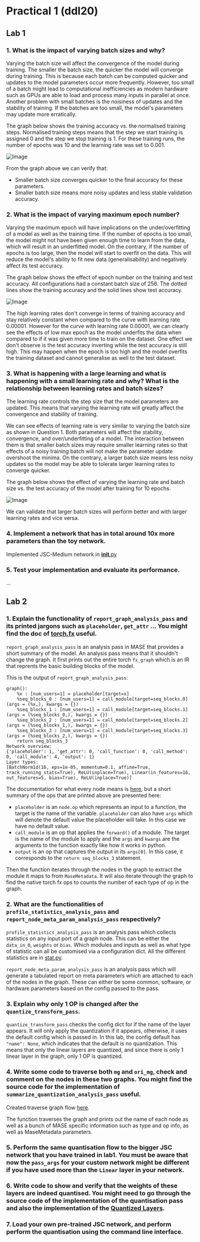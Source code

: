 # Practical 1 (ddl20)

## Lab 1
### 1. What is the impact of varying batch sizes and why?

Varying the batch size will affect the convergence of the model during training.
The smaller the batch size, the quicker the model will converge during training.
This is because each batch can be computed quicker and updates to the model
parameters occur more frequently. However, too small of a batch might lead to
computational inefficiencies as modern hardware such as GPUs are able to load
and process many inputs in parallel at once. Another problem with small batches
is the noisiness of updates and the stability of training. If the batches are
too small, the model's parameters may update more erratically.

The graph below shows the training accuracy vs. the normalised training steps.
Normalised training steps means that the step we start training is assigned 0
and the step we stop training is 1. For these training runs, the number of
epochs was 10 and the learning rate was set to 0.001.

![Image](./batchsize_training_steps.png)

From the graph above we can verify that:
- Smaller batch size converges quicker to the final accuracy for these
parameters.
- Smaller batch size means more noisy updates and less stable validation
accuracy.

### 2. What is the impact of varying maximum epoch number?

Varying the maximum epoch will have implications on the under/overfitting of a
model as well as the training time. If the number of epochs is too small, the
model might not have been given enough time to learn from the data, which will
result in an underfitted model. On the contrary, if the number of epochs is too
large, then the model will start to overfit on the data. This will reduce the
model's ability to fit new data (generalisability) and negatively affect its
test accuracy.

The graph below shows the effect of epoch number on the training and test
accuracy. All configurations had a constant batch size of 256. The dotted lines
show the training accuracy and the solid lines show test accuracy.

![Image](./epoch_test_acc.png)

The high learning rates don't converge in terms of training accuracy and stay
relatively constant when compared to the curve with learning rate 0.00001.
However for the curve with learning rate 0.00001, we can clearly see the effects
of low max epoch as the model underfits the data when compared to if it was
given more time to train on the dataset. One effect we don't observe is the test
accuracy inverting while the test accuracy is still high. This may happen when
the epoch is too high and the model overfits the training dataset and cannot
generalise as well to the test dataset.


### 3. What is happening with a large learning and what is happening with a small learning rate and why? What is the relationship between learning rates and batch sizes?

The learning rate controls the step size that the model parameters are updated.
This means that varying the learning rate will greatly affect the convergence
and stability of training.

We can see effects of learning rate is very similar to varying the batch size as
shown in Question 1. Both parameters will affect the stability, convergence,
and over/underfitting of a model. The interaction between them is that smaller
batch sizes may require smaller learning rates so that effects of a noisy
training batch will not make the parameter update overshoot the minima. On the
contrary, a larger batch size means less noisy updates so the model may be able
to tolerate larger learning rates to converge quicker.

The graph below shows the effect of varying the learning rate and batch size vs.
the test accuracy of the model after training for 10 epochs.

![Image](./learning_rate_vs_batch.png)

We can validate that larger batch sizes will perform better and with larger
learning rates and vice versa.

### 4. Implement a network that has in total around 10x more parameters than the toy network.

Implemented JSC-Medium network in [__init__.py](../machop/chop/models/physical/__init__.py)

### 5. Test your implementation and evaluate its performance.

...

## Lab 2
### 1. Explain the functionality of `report_graph_analysis_pass` and its printed jargons such as `placeholder`, `get_attr` ... You might find the doc of [torch.fx](https://pytorch.org/docs/stable/fx.html) useful.

`report_graph_analysis_pass` is an analysis pass in MASE that provides a short
summary of the model. An analysis pass means that it shouldn't change the graph.
It first prints out the entire torch `fx_graph` which is an IR that reprents the
basic building blocks of the model.

This is the output of `report_graph_analysis_pass`:

```
graph():
    %x : [num_users=1] = placeholder[target=x]
    %seq_blocks_0 : [num_users=1] = call_module[target=seq_blocks.0](args = (%x,), kwargs = {})
    %seq_blocks_1 : [num_users=1] = call_module[target=seq_blocks.1](args = (%seq_blocks_0,), kwargs = {})
    %seq_blocks_2 : [num_users=1] = call_module[target=seq_blocks.2](args = (%seq_blocks_1,), kwargs = {})
    %seq_blocks_3 : [num_users=1] = call_module[target=seq_blocks.3](args = (%seq_blocks_2,), kwargs = {})
    return seq_blocks_3
Network overview:
{'placeholder': 1, 'get_attr': 0, 'call_function': 0, 'call_method': 0, 'call_module': 4, 'output': 1}
Layer types:
[BatchNorm1d(16, eps=1e-05, momentum=0.1, affine=True, track_running_stats=True), ReLU(inplace=True), Linear(in_features=16, out_features=5, bias=True), ReLU(inplace=True)]
```

The documentation for what every node means is
[here](https://pytorch.org/docs/stable/fx.html#torch.fx.Node), but a short
summary of the ops that are printed above are presented here:

- `placeholder` is an `node.op` which represents an input to a function, the
target is the name of the variable. `placeholder` can also have `args` which
will denote the default value the placeholder will take. In this case we have no
default value.
- `call_module` is an op that applies the `forward()` of a module. The target is
the name of the module to apply and the `args` and `kwargs` are the arguments
to the function exactly like how it works in python.
- `output` is an op that captures the output in its `args[0]`. In this case, it
corresponds to the `return seq_blocks_3` statement.

Then the function iterates through the nodes in the graph to extract the module
it maps to from `MaseMetadata`. It will also iterate through the graph to find
the native torch fx ops to counts the number of each type of op in the graph.

### 2. What are the functionalities of `profile_statistics_analysis_pass` and `report_node_meta_param_analysis_pass` respectively?

`profile_statistics_analysis_pass` is an analysis pass which collects statistics
on any input port of a graph node. This can be either the `data_in_0`,
`weights` or `bias`. Which modules and inputs as well as what type of statistic
can all be customised via a configuration dict. All the different statistics are
in [stat.py](../machop/chop/passes/graph/analysis/statistical_profiler/stat.py).

`report_node_meta_param_analysis_pass` is an analysis pass which will generate a
tabulated report on meta parameters which are attached to each of the nodes in
the graph. These can either be some common, software, or hardware parameters
based on the config passed to the pass.

### 3. Explain why only 1 OP is changed after the `quantize_transform_pass`.

`quantize_transform_pass` checks the config dict for if the name of the layer
appears. It will only apply the quantization if it appears, otherwise, it uses
the default config which is passed in. In this lab, the config default has
`"name": None`, which indicates that the default is no quantization. This means
that only the linear layers are quantized, and since there is only 1 linear
layer in the graph, only 1 OP is quantized.

### 4. Write some code to traverse both `mg` and `ori_mg`, check and comment on the nodes in these two graphs. You might find the source code for the implementation of `summarize_quantization_analysis_pass` useful.

Created traverse graph flow [here](../machop/chop/passes/graph/analysis/traverse/traverse_graph.py).

The function traverses the graph and prints out the name of each node as well as
a bunch of MASE specific information such as type and op info, as well as
MaseMetadata parameters.

### 5. Perform the same quantisation flow to the bigger JSC network that you have trained in lab1. You must be aware that now the `pass_args` for your custom network might be different if you have used more than the `Linear` layer in your network.

### 6. Write code to show and verify that the weights of these layers are indeed quantised. You might need to go through the source code of the implementation of the quantisation pass and also the implementation of the [Quantized Layers](../../machop/chop/passes/transforms/quantize/quantized_modules/linear.py).

### 7. Load your own pre-trained JSC network, and perform perform the quantisation using the command line interface.
